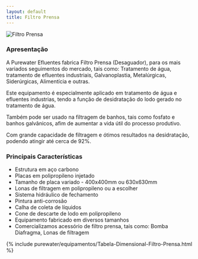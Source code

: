 ```yaml
---
layout: default
title: Filtro Prensa
---
```


<img class="img-responsive pull-right" style="max-width: 25%;" src="../../website/images/Filtro Prensa Purewater.JPG" alt="Filtro Prensa">

### Apresentação

A Purewater Efluentes fabrica Filtro Prensa (Desaguador), para os mais variados seguimentos do mercado, tais como: Tratamento de água, tratamento de efluentes industriais, Galvanoplastia, Metalúrgicas, Siderúrgicas, Alimentícia e outras.

Este equipamento é especialmente aplicado em tratamento de água e efluentes industrias, tendo a função de desidratação do lodo gerado no tratamento de água.

Também pode ser usado na filtragem de banhos, tais como fosfato e banhos galvânicos, afim de aumentar a vida útil do processo produtivo.

Com grande capacidade de filtragem e ótimos resultados na desidratação, podendo atingir até cerca de 92%.

### Principais Características

- Estrutura em aço carbono
- Placas em polipropileno injetado
- Tamanho de placa variado - 400x400mm ou 630x630mm
- Lonas de filtragem em polipropileno ou a escolher
- Sistema hidráulico de fechamento
- Pintura anti-corrosão
- Calha de coleta de líquidos
- Cone de descarte de lodo em polipropileno
- Equipamento fabricado em diversos tamanhos
- Comercializamos acessório de filtro prensa, tais como: Bomba Diafragma, Lonas de filtragem

{% include purewater/equipamentos/Tabela-Dimensional-Filtro-Prensa.html %}




